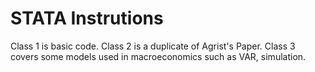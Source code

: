 # STATA Instrutions

Class 1 is basic code. Class 2 is a duplicate of Agrist's Paper. Class 3 covers some models used in macroeconomics such as VAR, simulation. 
